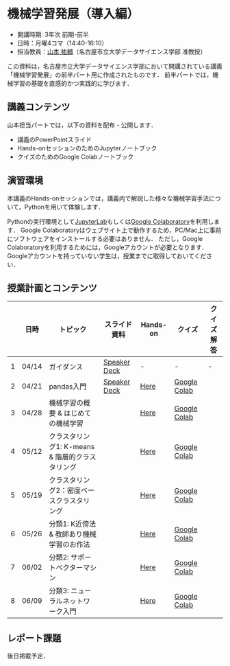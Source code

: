 # 機械学習発展（導入編）

* 開講時期: 3年次 前期-前半
* 日時：月曜4コマ（14:40-16:10）
* 担当教員：[山本 祐輔](https://hontolab.org/)（名古屋市立大学データサイエンス学部 准教授）

この資料は，名古屋市立大学データサイエンス学部において開講されている講義「機械学習発展」の前半パート用に作成されたものです．
前半パートでは，機械学習の基礎を直感的かつ実践的に学びます．


## 講義コンテンツ
山本担当パートでは，以下の資料を配布・公開します．
* 講義のPowerPointスライド
* Hands-onセッションのためのJupyterノートブック
* クイズのためのGoogle Colabノートブック


## 演習環境
本講義のHands-onセッションでは，講義内で解説した様々な機械学習手法について，Pythonを用いて体験します．

Pythonの実行環境として[JupyterLab](https://jupyter.org/)もしくは[Google Colaboratory](https://colab.research.google.com/)を利用します．
Google Colaboratoryはウェブサイト上で動作するため，PC/Mac上に事前にソフトウェアをインストールする必要はありません．
ただし，Google Colaboratoryを利用するためには，Googleアカウントが必要となります．
Googleアカウントを持っていない学生は，授業までに取得しておいてください．


## 授業計画とコンテンツ
| |  日時  | トピック | スライド資料 | Hands-on | クイズ | クイズ解答 |
| ---- | ---- | ---- | ---- | ---- | ---- | ---- |
| 1 | 04/14 | ガイダンス |  [Speaker Deck]() | - | - | - |
| 2 | 04/21 | pandas入門 |  [Speaker Deck]() | [Here](content/introduction-to-pandas.ipynb) | [Google Colab](https://colab.research.google.com/github/hontolab-courses/ml-lecturenote/blob/main/content/quiz/introduction-to-pandas.ipynb) |  |
| 3 | 04/28 | 機械学習の概要 & はじめての機械学習 |  | [Here](content/introduction-to-ml.ipynb) | [Google Colab](https://colab.research.google.com/github/hontolab-courses/ml-lecturenote/blob/main/content/quiz/introduction-to-ml.ipynb) |  |
| 4 | 05/12 | クラスタリング1: K-means & 階層的クラスタリング |   | [Here](content/kmeans-and-hierarchical-clustering.ipynb) | [Google Colab](https://colab.research.google.com/github/hontolab-courses/ml-lecturenote/blob/main/content/quiz/kmeans-and-hierarchical-clustering.ipynb) |  |
| 5 | 05/19 | クラスタリング2：密度ベースクラスタリング |  | [Here](content/dbscan-and-others.ipynb) | [Google Colab](https://colab.research.google.com/github/hontolab-courses/ml-lecturenote/blob/main/content/quiz/dbscan-and-others.ipynb) |  |
| 6 | 05/26 | 分類1: K近傍法 & 教師あり機械学習のお作法 |  | [Here](content/knn-and-ml-flow.ipynb) | [Google Colab](https://colab.research.google.com/github/hontolab-courses/ml-lecturenote/blob/main/content/quiz/knn-and-ml-flow.ipynb) |  |
| 7 | 06/02 | 分類2: サポートベクターマシン |  | [Here](content/svm.ipynb) | [Google Colab](https://colab.research.google.com/github/hontolab-courses/ml-lecturenote/blob/main/content/quiz/svm.ipynb) |  |
| 8 | 06/09 | 分類3: ニューラルネットワーク入門 |  | [Here](content/neural-network.ipynb) | [Google Colab](https://colab.research.google.com/github/hontolab-courses/ml-lecturenote/blob/main/content/quiz/neural-network.ipynv) |  |


## レポート課題
後日掲載予定．
